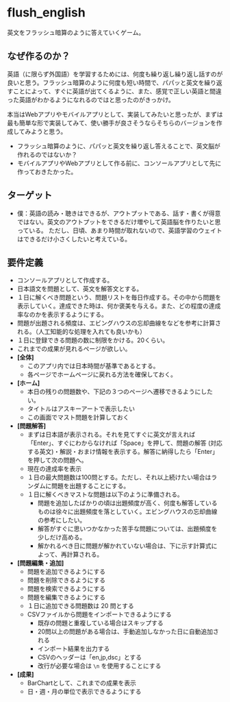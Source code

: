 # flush_english

英文をフラッシュ暗算のように答えていくゲーム。



## なぜ作るのか？

英語（に限らず外国語）を学習するためには、何度も繰り返し繰り返し話すのが良いと思う。フラッシュ暗算のように何度も短い時間で、パパッと英文を繰り返すことによって、すぐに英語が出てくるように、また、感覚で正しい英語と間違った英語がわかるようになれるのではと思ったのがきっかけ。

本当はWebアプリやモバイルアプリとして、実装してみたいと思ったが、まずは最も簡単な形で実装してみて、使い勝手が良さそうならそちらのバージョンを作成してみようと思う。

- フラッシュ暗算のように、パパッと英文を繰り返し答えることで、英文脳が作れるのではないか？
- モバイルアプリやWebアプリとして作る前に、コンソールアプリとして先に作っておきたかった。



## ターゲット

- 僕：英語の読み・聴きはできるが、アウトプットである、話す・書くが得意ではない。英文のアウトプットをできるだけ増やして英語脳を作りたいと思っている。
  ただし、日頃、あまり時間が取れないので、英語学習のウェイトはできるだけ小さくしたいと考えている。



## 要件定義

- コンソールアプリとして作成する。
- 日本語文を問題として、英文を解答文とする。
- １日に解くべき問題という、問題リストを毎日作成する。その中から問題を表示していく。達成できた時は、何か褒美を与える。また、どの程度の達成率なのかを表示するようにする。
- 問題が出題される頻度は、エビングハウスの忘却曲線をなどを参考に計算される。（人工知能的な処理を入れても良いかも）
- １日に登録できる問題の数に制限をかける。20くらい。
- これまでの成果が見れるページが欲しい。
- **[全体]**
  - このアプリ内では日本時間が基準であるとする。
  - 各ページでホームページに戻れる方法を確保しておく。
- **[ホーム]**
  - 本日の残りの問題数や、下記の３つのページへ遷移できるようにしたい。
  - タイトルはアスキーアートで表示したい
  - この画面でマスト問題を計算しておく
- **[問題解答]**
  - まずは日本語が表示される。それを見てすぐに英文が言えれば「Enter」、すぐにわからなければ「Space」を押して、問題の解答 (対応する英文)・解説・おまけ情報を表示する。解答に納得したら「Enter」を押して次の問題へ。
  - 現在の達成率を表示
  - １日の最大問題数は100問とする。ただし、それ以上続けたい場合はランダムに問題を出題することにする。
  - １日に解くべきマストな問題は以下のように準備される。
    - 問題を追加したばかりの頃は出題頻度が高く、何度も解答しているものは徐々に出題頻度を落としていく。エビングハウスの忘却曲線の参考にしたい。
    - 解答がすぐに思いつかなかった苦手な問題については、出題頻度を少しだけ高める。
    - 解かれるべき日に問題が解かれていない場合は、下に示す計算式によって、再計算される。
- **[問題編集・追加]**
  - 問題を追加できるようにする
  - 問題を削除できるようにする
  - 問題を検索できるようにする
  - 問題を編集できるようにする
  - １日に追加できる問題数は 20 問とする
  - CSVファイルから問題をインポートできるようにする
    - 既存の問題と重複している場合はスキップする
    - 20問以上の問題がある場合は、手動追加しなかった日に自動追加される
    - インポート結果を出力する
    - CSVのヘッダーは「en,jp,dsc」とする
    - 改行が必要な場合は `\n` を使用することにする
- **[成果]**
  - BarChartとして、これまでの成果を表示
  - 日・週・月の単位で表示できるようにする
